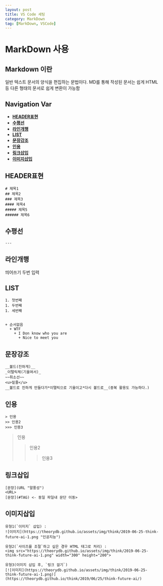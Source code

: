 ```yaml
---
layout: post
title: VS Code 세팅
category: MarkDown
tag: [MarkDown, VSCode]
---
```


# MarkDown 사용

## Markdown 이란
일반 텍스트 문서의 양식을 편집하는 문법이다.
MD를 통해 작성된 문서는 쉽게 HTML등 다른 형태의 문서로 쉽게 변환이 가능함

## Navigation Var
- **[HEADER표현](#HEADER표현)**
- **[수평선](#수평선)**
- **[라인개행](#라인개행)**
- **[LIST](#LIST)**
- **[문장강조](#문장강조)**
- **[인용](#인용)**
- **[링크삽입](#링크삽입)**
- **[이미지삽입](#이미지삽입)**


## HEADER표현
```
# 제목1
## 제목2
### 제목3
#### 제목4
##### 제목5
###### 제목6
```

## 수평선
```
---
```

## 라인개행
띄어쓰기 두번 입력

## LIST
```
1. 첫번째
1. 두번째
1. 세번째
  

+ 순서없음
  + WTF
    + I Don know who you are
      + Nice to meet you
```

## 문장강조
```
__볼드(진하게)__  
_이탤릭체(기울여서)_    
~~취소선~~  
<u>밑줄</u>  
__볼드로 진하게 만들다가*이탤릭으로 기울이고*다시 볼드로__(중복 활용도 가능하다.)
```

## 인용
```
> 인용
>> 인용2
>>> 인용3
```

>인용
>> 인용2
>>> 인용3

## 링크삽입
```
[문장](URL "말풍성")  
<URL>  
[문장](#TAG) <- 동일 파일내 문단 이동>
```

## 이미지삽입
```
유형1(`이미지` 삽입) :  
![이미지](https://theorydb.github.io/assets/img/think/2019-06-25-think-future-ai-1.png "인공지능")
  
유형2(`사이즈를 조절`하고 싶은 경우 HTML 태그로 처리) :   
<img src="https://theorydb.github.io/assets/img/think/2019-06-25-think-future-ai-1.png" width="300" height="200"> 

유형3(이미지 삽입 후, `링크 걸기`)
[![이미지](https://theorydb.github.io/assets/img/think/2019-06-25-think-future-ai-1.png)](https://theorydb.github.io/think/2019/06/25/think-future-ai/)
```